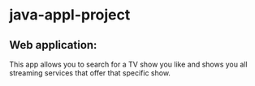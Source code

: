 # java-appl-project

## Web application:
This app allows you to search for a TV show you like
and shows you all streaming services that offer that specific show.
